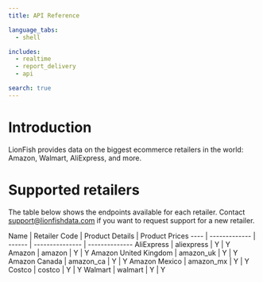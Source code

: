 ```yaml
---
title: API Reference

language_tabs:
  - shell

includes:
  - realtime
  - report_delivery
  - api

search: true
---
```


# Introduction

LionFish provides data on the biggest ecommerce retailers in the world: Amazon, Walmart, AliExpress, and more.

# Supported retailers

The table below shows the endpoints available for each retailer. Contact support@lionfishdata.com if you want to request support for a new retailer.

Name | Retailer Code | Product Details | Product Prices
---- | ------------- | ------ | --------------- | --------------
AliExpress | aliexpress | Y | Y
Amazon | amazon | Y | Y
Amazon United Kingdom | amazon_uk | Y | Y
Amazon Canada | amazon_ca | Y | Y
Amazon Mexico | amazon_mx | Y | Y
Costco | costco | Y | Y
Walmart | walmart | Y | Y

